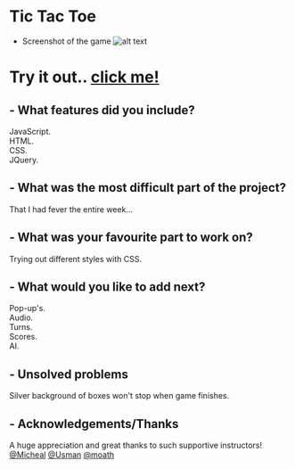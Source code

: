 # **Tic Tac Toe**</br>

- Screenshot of the game
![alt text](Screen-Shot.png)


# Try it out.. [click me!](https://anfaljay.github.io/Project-1-Prompt/index1) </br>


## - What features did you include?</br>
JavaScript.</br>
HTML.</br>
CSS.</br>
JQuery.</br>


## - What was the most difficult part of the project?</br>
That I had fever the entire week...

## - What was your favourite part to work on?</br> 
Trying out different styles with CSS.

## - What would you like to add next?</br>  
Pop-up's.</br>
Audio.</br>
Turns.</br>
Scores.</br>
AI.</br>

## - Unsolved problems </br>
Silver background of boxes won't stop when game finishes.


## - Acknowledgements/Thanks
A huge appreciation and great thanks to such supportive instructors!
 [@Micheal](https://github.com/micfin)
 [@Usman](https://github.com/usmanbashir)
 [@moath](https://github.com/mfalthaw)